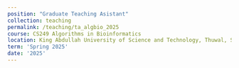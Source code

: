 ```yaml
---
position: "Graduate Teaching Asistant"
collection: teaching
permalink: /teaching/ta_algbio_2025
course: CS249 Algorithms in Bioinformatics
location: King Abdullah University of Science and Technology, Thuwal, Saudi Arabia.
term: 'Spring 2025'
date: '2025'
---
```


